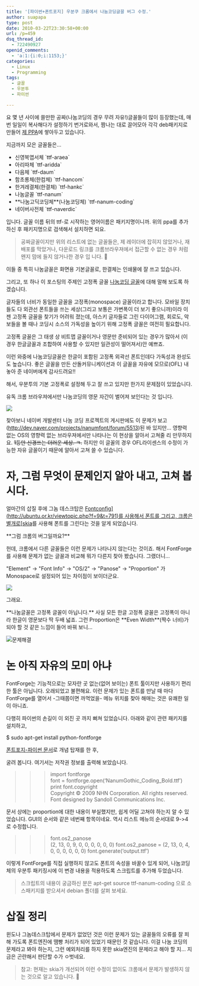 ```yaml
---
title: '[파이썬+폰트포지] 우분쿠 크롬에서 나눔코딩글꼴 버그 수정.'
author: suapapa
type: post
date: 2010-03-22T23:30:58+00:00
url: /p=459
dsq_thread_id:
  - 722490927
openid_comments:
  - 'a:1:{i:0;i:1153;}'
categories:
  - Linux
  - Programming
tags:
  - 글꼴
  - 우분투
  - 파이썬

---
```

요 몇 년 사이에 쓸만한 공짜(나눔코딩의 경우 무려 자유!)글꼴들이 많이 등장했는데, 매번 일일이 복사해다가 설정하기 번거로와서, 짬나는 대로 끌어모아 각각 deb패키지로 만들어 [제 PPA](https://launchpad.net/~suapapa/+archive/ubuntukofonts)에 쌓아두고 있습니다.

지금까지 모은 글꼴들은&#8230;

- 신영복엽서체 \`ttf-araea\`  
- 아리따체 \`ttf-aridda\`  
- 다음체 \`ttf-daum\`  
- 함초롱체(한컴체) \`ttf-hancom\`  
- 한겨레결체(한결체) \`ttf-hankc\`  
- 나눔글꼴 \`ttf-nanum\`  
- \*\*나눔고딕코딩체\*\*(나눔코딩체) \`ttf-nanum-coding\`  
- 네이버사전체 \`ttf-naverdic\`

입니다. 글꼴 이름 뒤의 ttf-로 시작하는 영어이름은 패키지명이니까. 위의 ppa를 추가하신 후 패키지명으로 검색해서 설치하면 되요.

> 공짜글꼴이지만 위의 리스트에 없는 글꼴들은, 제 레이더에 잡히지 않았거나, 재배포를 막았거나, 다운로드 링크를 크롬브라우져에서 접근할 수 없는 경우 처럼 왠지 맘에 들지 않거나한 경우 입 니다. 🙂

이들 중 특히 나눔글꼴은 화면용 기본글꼴로, 한결체는 인쇄물에 잘 쓰고 있습니다.

그리고, 또 하나 이 포스팅의 주제인 고정폭 글꼴 [나눔코딩 글꼴](http://kldp.org/node/102183)에 대해 말해 보도록 하겠습니다.



글자들의 너비가 동일한 글꼴을 고정폭(monospace) 글꼴이라고 합니다. 모바일 장치들도 다 외관선 폰트들을 쓰는 세상(그리고 보통은 가변폭이 더 보기 좋으니까)이라 이젠 고정폭 글꼴을 찾기가 어려워 졌는데, 아스키 글자들로 그린 다이어그램, 회로도, 악보들을 볼 때나 코딩시 소스의 가독성을 높이기 위해 고정폭 글꼴은 여전히 필요합니다.

고정폭 글꼴은 그 태생 상 비트맵 글꼴이거나 영문만 준비되어 있는 경우가 많아서 (이 경우 한글글꼴과 조합하여 사용할 수 있지만 일관성이 떨어져서)안 예쁘죠.

이런 와중에 나눔코딩글꼴은 한글이 포함된 고정폭 외곽선 폰트인데다 가독성과 완성도도 높습니다. 좋은 글꼴을 만든 산돌커뮤니케이션과 이 글꼴을 자유에 모므로(OFL) 내놓아 준 네이버에게 감사드려요!!

해서, 우분투의 기본 고정폭로 설정해 두고 잘 쓰고 있지만 한가지 문제점이 있었습니다.

유독 크롬 브라우져에서만 나눔코딩의 영문 자간이 벌어져 보인다는 것 입니다.

![](https://homin.dev/asset/blog/image/nanum_coding_bug.png)

찾아보니 네이버 개발센터 나눔 코딩 프로젝트의 게시판에도 이 문제가 보고(http://dev.naver.com/projects/nanumfont/forum/5513)된 바 있지만&#8230; 영향력 없는 OS의 영향력 없는 브라우져에서만 나타나는 이 현상을 알아서 고쳐줄 리 만무하지요. <del>1등만 신경쓰는 더러운 세상. ㅋ.</del> 하지만 이 글꼴의 경우 OFL라이센스의 수정이 가능한 자유 글꼴이기 때문에 알아서 고쳐 쓸 수 있습니다.

# 자, 그럼 무엇이 문제인지 알아 내고, 고쳐 봅시다.

얼마간의 삽질 후에 그놈 데스크탑은 [Fontconfig\](http://ubuntu.or.kr/viewtopic.php?f=9&t=791)를 사용해서 폰트를 그리고, 크롬은 별개로\[skia](http://src.chromium.org/viewvc/chrome/trunk/src/skia/)를 사용해 폰트를 그린다는 것을 알게 되었습니다.

\*\*그럼 크롬의 버그일까요?\*\*

헌데, 크롬에서 다른 글꼴들은 이런 문제가 나타나지 않는다는 것이죠. 해서 FontForge를 사용해 문제가 없는 글꼴과 비교해 뭐가 다른지 찾아 봤습니다. 그랬더니&#8230;

"Element" -> "Font Info" -> "OS/2" -> "Panose" -> "Proportion" 가 Monospace로 설정되어 있는 차이점이 보이더군요.

![](https://homin.dev/asset/blog/image/nanum_coding_fixing.png)

그래요.

\*\*나눔글꼴은 고정폭 글꼴이 아닙니다.\*\* 사실 모든 한글 고정폭 글꼴은 고정폭이 아니라 한글이 영문보다 딱 두배 넓죠. 그런 Proportion은 \*\*Even Width\*\*(짝수 너비)가 되야 할 것 같은 느낌이 들어 바꿔 보니&#8230; 

![문제해결](https://homin.dev/asset/blog/image/nanum_coding_fixed.png)

# 논 아직 자유의 모미 아냐

FontForge는 기능적으로는 모자란 곳 없는(없어 보이는) 폰트 툴이지만 사용하기 편리한 툴은 아닙니다. 오래되었고 불편해요. 이런 문제가 있는 폰트를 만날 때 마다 FontForge를 열어서 -그때쯤이면 까먹었을- 메뉴 위치를 찾아 해매는 것은 유쾌한 일이 아니죠.

다행히 파이썬의 손길이 이 외진 곳 까지 뻐쳐 있었습니다. 아래와 같이 관련 패키지를 설치하고,

$ sudo apt-get install python-fontforge

[폰트포지-파이썬 문서](http://fontforge.sourceforge.net/python.html)로 개념 탑재를 한 후,

굴려 봅니다. 여기서는 저작권 정보를 출력해 보았습니다.

>>> import fontforge  
>>> font = fontforge.open(&#8216;NanumGothic_Coding_Bold.ttf&#8217;)
>>> print font.copyright  
Copyright © 2009 NHN Corporation. All rights reserved. Font designed by Sandoll Communications Inc.

문서 상에는 proportion에 대한 내용이 부실했지만, 쉽게 어딜 고쳐야 하는지 알 수 있었습니다. GUI의 순서와 같은 네번째 항목이네요. 역시 리스트 메뉴의 순서대로 9->4로 수정합니다.

>>> font.os2_panose  
(2, 13, 0, 9, 0, 0, 0, 0, 0, 0)
>>> font.os2_panose = (2, 13, 0, 4, 0, 0, 0, 0, 0, 0)
>>> font.generate(&#8216;output.ttf&#8217;)

이렇게 FontForge를 직접 실행하지 않고도 폰트의 속성을 바꿀수 있게 되어, 나눔코딩체의 우분투 패키징시에 이 변경 내용을 적용하도록 스크립트를 추가해 두었습니다.

> 스크립트의 내용이 궁금하신 분은 apt-get source ttf-nanum-coding 으로 소스패키지를 받으셔서 debian 폴더를 살펴 보세요.

# 삽질 정리

윈도나 그놈데스크탑에서 문제가 없었던 것은 이런 문제가 있는 글꼴들의 오류를 잘 피해 가도록 폰트엔진에 땜빵 처리가 되어 있었기 때문인 것 같습니다. 이걸 나눔 코딩의 문제라고 봐야 하는지, 그런 예외처리를 하지 못한 skia엔진의 문제라고 해야 할 지&#8230; 지금은 곤란해서 판단할 수가 ㅇ벗네요.

> 참고: 현재는 skia가 개선되어 이런 수정이 없이도 크롬에서 문제가 발생하지 않는 것으로 알고 있습니다. 🙂